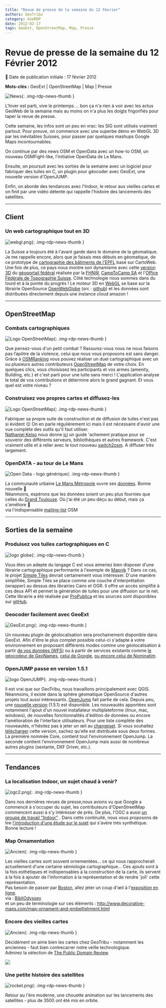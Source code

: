 ```yaml
---
title: "Revue de presse de la semaine du 12 Février"
authors: GeoTribu
category: GeoRDP
date: 2012-02-17
tags: GeoExt, OpenStreetMap, Map, Presse
---
```


# Revue de presse de la semaine du 12 Février 2012

:calendar: Date de publication initiale : 17 février 2012

**Mots-clés :** GeoExt | OpenStreetMap | Map | Presse

![News](https://cdn.geotribu.fr/img/internal/icons-rdp-news/news.png "Icône news générique"){: .img-rdp-news-thumb }

L'hiver est parti, vive le printemps ... bon ça n'a rien à voir avec les actus GeoWeb de la semaine mais au moins on n'a plus les doigts frigorifiés pour taper la revue de presse.  

Cette semaine, les infos sont un peu en vrac: les SIG sont utilisés vraiment partout. Pour preuve, on commence avec une superbe démo en WebGL 3D par les inévitables Suisses, pour passer par quelques mashups Google Maps incontournables.

On continue par des news OSM et OpenData avec un how-to OSM, un nouveau OSMFight-like, l'initiative OpenData de Le Mans.

Ensuite, on poursuit avec les sorties de la semaine avec un logiciel pour fabriquer des tuiles en C, un plugin pour géocoder avec GeoExt, une nouvelle version d'OpenJUMP.

Enfin, on aborde des tendances avec l'Indoor, le retour aux vieilles cartes et on finit par une vidéo détente qui rappelle l'histoire des lancements des satellites.

----

## Client

### Un web cartographique tout en 3D

![webgl.png](https://cdn.geotribu.fr/img/logos-icones/logiciels_librairies/webgl.png){: .img-rdp-news-thumb }

La Suisse a toujours été à l'avant garde dans le domaine de la géomatique. Je me rappelle encore, alors que je faisais mes débuts en géomatique, de ce prototype de [cartographie des bâtiments de l'EPFL](http://plan.epfl.ch/) basé sur CartoWeb. Une fois de plus, ce pays nous montre son dynamisme avec cette [version 3D](http://swiss3d.openwebglobe.org/) du [géoportail fédéral](http://www.geo.admin.ch/) réalisée par la [FHNW](http://www.fhnw.ch/habg/ivgi), [CampToCamp SA](http://www.camptocamp.com/) et l'[Office Fédérale de Topographie Suisse](http://www.swisstopo.admin.ch/internet/swisstopo/fr/home.html). Côté technologie nous sommes dans du lourd et à la pointe du progrès ! Le moteur 3D en [WebGL](https://fr.wikipedia.org/wiki/WebGL) se base sur la librairie OpenSource [OpenWebGlobe](http://wiki.openwebglobe.org/doku.php?id=start) (src : [github](https://github.com/OpenWebGlobe)) et les données sont distribuées directement depuis une instance cloud amazon !

----

## OpenStreetMap

### Combats cartographiques

![Logo OpenStreetMap](https://cdn.geotribu.fr/img/logos-icones/OpenStreetMap/Openstreetmap.png){: .img-rdp-news-thumb }

Que pensez-vous d'un petit combat ? Rassurez-vous nous ne nous faisons pas l’apôtre de la violence, celui que nous vous proposons est sans danger. Grâce à [OSMRanking](http://osmranking.altogetherlost.com/) vous pouvez réaliser un duel cartographique avec un ou plusieurs autres contributeurs [OpenStreetMap](https://www.openstreetmap.org/) de votre choix. En quelques clics, vous choisissez les participants et vos armes (amenity, Building, etc.) et c'est parti pour une lutte sans merci ! L'application analyse le total de vos contributions et détermine alors le grand gagnant. Et vous quel est votre niveau ?

### Construisez vos propres cartes et diffusez-les

![Logo OpenStreetMap](https://cdn.geotribu.fr/img/logos-icones/OpenStreetMap/Openstreetmap.png){: .img-rdp-news-thumb }

Fabriquer sa propre suite de construction et de diffusion de tuiles n'est pas si évident :wink: On en parle régulièrement ici mais il est nécessaire d'avoir une vue complète des outils qu'il faut utiliser.  
[Nathaniel Kelso](http://kelso.it/blog/) nous donne [ici](https://github.com/nvkelso/geo-how-to/wiki) un guide 'achement pratique pour se souvenir des différents serveurs, bibliothèques et autres framework. C'est vraiment utile et à relier avec le tout nouveau [switch2osm](http://switch2osm.org/). A diffuser très largement.

### OpenDATA - au tour de Le Mans

![Open Data - logo générique](https://cdn.geotribu.fr/img/logos-icones/divers/opendata.jpg){: .img-rdp-news-thumb }

La communauté urbaine [Le Mans Métropole](http://www.lemans.fr/) ouvre ses [données](http://www.lemainelibre.fr/actualite/le-virage-numerique-du-mans-08-02-2012-28761). Bonne nouvelle :slightly_smiling_face:  
Néanmoins, espérons que les données soient un peu plus fournies que celles du [Grand Toulouse](http://data.grandtoulouse.fr/). Où j'ai été un peu déçu au début, mais ça s'améliore :slightly_smiling_face:  
via l'indispensable [mailing-list](http://lists.openstreetmap.org/pipermail/talk-fr/2012-February/040322.html) OSM

----

## Sorties de la semaine

### Produisez vos tuiles cartographiques en C

![logo globe](https://cdn.geotribu.fr/img/internal/icons-rdp-news/world.png "Icône de globe"){: .img-rdp-news-thumb }

Vous êtes un adepte du langage C est vous aimeriez bien disposer d'une librairie cartographique performante à l'exemple de [Mapnik](http://mapnik.org/) ? Dans ce cas, le projet [Simple Tiles](http://propublica.github.com/simple-tiles/) devrait certainement vous intéresser. D'une manière simplifiée, Simple Tiles se place comme une couche d'interprétation (wrapper) au dessus des librairies Cairo et OGR. Il offre un accès simplifié à ces deux API et permet la génération de tuiles pour une diffusion sur le net. Cette librairie a été réalisée par [ProPublica](http://www.propublica.org/) et les sources sont disponibles sur [gitHub](https://github.com/propublica/simple-tiles).

### Geocoder facilement avec GeoExt

![GeoExt.png](https://cdn.geotribu.fr/img/logos-icones/logiciels_librairies/geoext.png){: .img-rdp-news-thumb }

Un nouveau plugin de géolocalisation sera prochainement disponible dans GeoExt. Afin d'être le plus complet possible celui-ci s'adapte à votre environnement en proposant différents modes comme une géolocalisation à partir [de vos données (WFS)](http://dev.geoext.org/trunk/geoext/examples/geocoder-wfs.html) ou à partir de services existants comme [le géocodeur de GeoNames](http://dev.geoext.org/trunk/geoext/examples/geocoder-geonames.html), [celui de Google](http://dev.geoext.org/trunk/geoext/examples/geocoder-google.html), [ou encore celui de Nominatim](http://dev.geoext.org/trunk/geoext/examples/geocoder.html).

### OpenJUMP passe en version 1.5.1

![logo OpenJUMP](https://cdn.geotribu.fr/img/logos-icones/logiciels_librairies/openjump.png){: .img-rdp-news-thumb }

Il est vrai que sur GeoTribu, nous travaillons principalement avec QGIS. Néanmoins, il existe dans la sphère géomatique OpenSource d'autres projets tout aussi intéressants. [OpenJump](http://www.openjump.org/) fait partie de cela. Depuis peu, une [nouvelle version](http://sourceforge.net/projects/jump-pilot/files/OpenJUMP/1.5.1/) (1.5.1) est disponible. Les nouveautés apportées sont notamment l'ajout d'un nouvel installateur multiplateforme (linux, mac, windows), de nouvelles fonctionnalités d'édition de données ou encore l'amélioration de l'interface utilisateurs. Pour une liste complète des nouveautés, n'hésitez pas à jeter un œil au [changeset](http://jump-pilot.svn.sourceforge.net/viewvc/jump-pilot/core/trunk/Changes.txt?revision=2721&view=markup). Si vous souhaitez [télécharger](http://sourceforge.net/projects/jump-pilot/files/OpenJUMP/1.5.1/) cette version, sachez qu'elle est distribuée sous deux formes. La première nommée Core, contient tout l'environnement OpenJump. La seconde contient l'environnement OpenJump mais aussi de nombreux autres plugins (sextante, DXF Driver, etc.).

----

## Tendances

### La localisation Indoor, un sujet chaud à venir?

![ogc2.png](https://cdn.geotribu.fr/img/logos-icones/entreprises_association/ogc.png){: .img-rdp-news-thumb }

Dans nos dernières revues de presse,nous avions vu que Google a commencé à s'occuper du sujet, les contributeurs d'OpenStreetMap commencent aussi à s'y intéresser de près. De plus, l'OGC a aussi [un groupe de travail "Indoor"](http://www.ogcnetwork.net/indoorlocation) . Dans cette continuité, nous vous proposons de lire [l'introduction d'une étude sur le sujet](http://stack.nil.com/ipcorner/IndoorLocationBasedServices/#chapter1) qui s'avère très synthétique. Bonne lecture !

### Map Ornamentation

![Ancien](https://cdn.geotribu.fr/img/internal/icons-rdp-news/ancien.png "Globe ancien"){: .img-rdp-news-thumb }

Les vieilles cartes sont souvent ornementées... ce qui nous rapprocherait actuellement d'une certaine sémiologie cartographique... Ces ajouts sont à la fois esthétiques et indispensables à la construction de la carte, ils servent à la fois à ajouter de l'information à la représentation et de rendre 'joli' cette représentation.  
Pas besoin de passer par [Boston](https://www.openstreetmap.org/?lat=42.3604488372803&lon=-71.059741973877&zoom=13), allez jeter un coup d'œil à l'[exposition en ligne](http://www.hcl.harvard.edu/libraries/maps/exhibits/baroque/).  
via : [BibliOdyssey](http://bibliodyssey.blogspot.com/2012/02/map-ornamentation.html)  
et un peu de terminologie sur ces éléments : <http://www.decorative-maps.com/map-ornament-and-embellishment.html>

### Encore des vieilles cartes

![Ancien](https://cdn.geotribu.fr/img/internal/icons-rdp-news/ancien.png "Globe ancien"){: .img-rdp-news-thumb }

Décidément on aime bien les cartes chez GeoTribu - notamment les anciennes - faut bien contrecarrer notre veille technologique.  
Admirez la sélection de [The Public Domain Review](http://publicdomainreview.org/2011/09/22/maps-from-geographicus/).

![](http://upload.wikimedia.org/wikipedia/commons/thumb/4/48/1853_Kaei_6_Japanese_Map_of_the_World_-_Geographicus_-_ChikyuBankokuHozu-nakajima-1853.jpg/800px-1853_Kaei_6_Japanese_Map_of_the_World_-_Geographicus_-_ChikyuBankokuHozu-nakajima-1853.jpg)

### Une petite histoire des satellites

![rocket.png](https://cdn.geotribu.fr/img/logos-icones/divers/rocket.png){: .img-rdp-news-thumb }

Retour au l'ère moderne, une chouette animation sur les lancements des satellites - plus de 3500 ont été mis en orbite.
